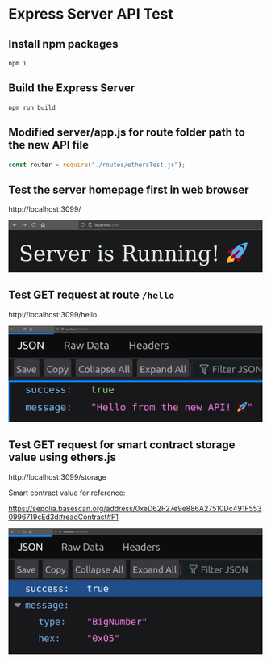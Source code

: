 # Express Server API Test

## Install npm packages

```shell
npm i
```

## Build the Express Server 

```shell
npm run build
```

## Modified server/app.js for route folder path to the new API file 

```js
const router = require("./routes/ethersTest.js");
```

## Test the server homepage first in web browser

http://localhost:3099/

<img src="https://github.com/MarcusWentz/express-server-get-async-ethers/blob/main/test_images_api_outputs/baseUrl.png" alt="baseUrl"/>

## Test GET request at route `/hello` 

http://localhost:3099/hello

<img src="https://github.com/MarcusWentz/express-server-get-async-ethers/blob/main/test_images_api_outputs/hello.png" alt="hello"/>

## Test GET request for smart contract storage value using ethers.js

http://localhost:3099/storage

Smart contract value for reference:

https://sepolia.basescan.org/address/0xeD62F27e9e886A27510Dc491F5530996719cEd3d#readContract#F1

<img src="https://github.com/MarcusWentz/express-server-get-async-ethers/blob/main/test_images_api_outputs/smartContract.png" alt="smartContract"/>